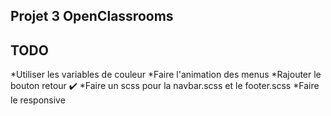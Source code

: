## Projet 3 OpenClassrooms

## TODO
*Utiliser les variables de couleur
*Faire l'animation des menus
*Rajouter le bouton retour ✔️
*Faire un scss pour la navbar.scss et le footer.scss
*Faire le responsive